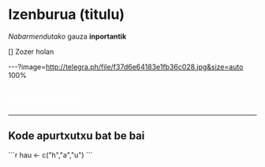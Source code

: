 # Izenburua (titulu)

*Nabarmendutako* gauza **inportantik**

[] Zozer holan

---?image=http://telegra.ph/file/f37d6e64183e1fb36c028.jpg&size=auto 100%

## <span style="color:white">Ta irudiren bat</span>

---

## Kode apurtxutxu bat be bai

´´´r
hau <- c("h","a","u")
´´´


